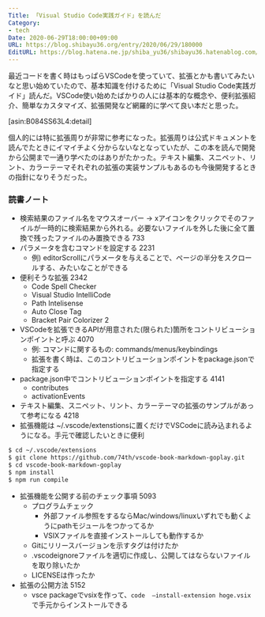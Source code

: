 ```yaml
---
Title: 「Visual Studio Code実践ガイド」を読んだ
Category:
- tech
Date: 2020-06-29T18:00:00+09:00
URL: https://blog.shibayu36.org/entry/2020/06/29/180000
EditURL: https://blog.hatena.ne.jp/shiba_yu36/shibayu36.hatenablog.com/atom/entry/26006613590711506
---
```


最近コードを書く時はもっぱらVSCodeを使っていて、拡張とかも書いてみたいなと思い始めていたので、基本知識を付けるために「Visual Studio Code実践ガイド」読んだ。VSCode使い始めたばかりの人には基本的な概念や、便利拡張紹介、簡単なカスタマイズ、拡張開発など網羅的に学べて良い本だと思った。

[asin:B084SS63L4:detail]

個人的には特に拡張周りが非常に参考になった。拡張周りは公式ドキュメントを読んでたときにイマイチよく分からないなとなっていたが、この本を読んで開発から公開まで一通り学べたのはありがたかった。テキスト編集、スニペット、リント、カラーテーマそれぞれの拡張の実装サンプルもあるのも今後開発するときの指針になりそうだった。

### 読書ノート
* 検索結果のファイル名をマウスオーバー -> xアイコンをクリックでそのファイルが一時的に検索結果から外れる。必要ないファイルを外した後に全て置換で残ったファイルのみ置換できる 733
* パラメータを含むコマンドを設定する 2231
	* 例)  editorScrollにパラメータを与えることで、ページの半分をスクロールする、みたいなことができる
* 便利そうな拡張 2342
	* Code Spell Checker
	* Visual Studio IntelliCode
	* Path Intelisense
	* Auto Close Tag
	* Bracket Pair Colorizer 2
* VSCodeを拡張できるAPIが用意された(限られた)箇所をコントリビューションポイントと呼ぶ 4070
	* 例: コマンドに関するもの: commands/menus/keybindings
	* 拡張を書く時は、このコントリビューションポイントをpackage.jsonで指定する
* package.json中でコントリビューションポイントを指定する 4141
	* contributes
	* activationEvents
* テキスト編集、スニペット、リント、カラーテーマの拡張のサンプルがあって参考になる 4218
* 拡張機能は ~/.vscode/extenstionsに置くだけでVSCodeに読み込まれるようになる。手元で確認したいときに便利

```sh
$ cd ~/.vscode/extensions
$ git clone https://github.com/74th/vscode-book-markdown-goplay.git
$ cd vscode-book-markdown-goplay
$ npm install
$ npm run compile
```

* 拡張機能を公開する前のチェック事項 5093
	* プログラムチェック
		* 外部ファイル参照をするならMac/windows/linuxいずれでも動くようにpathモジュールをつかってるか
		* VSIXファイルを直接インストールしても動作するか
	* Gitにリリースバージョンを示すタグは付けたか
	* .vscodeignoreファイルを適切に作成し、公開してはならないファイルを取り除いたか
	* LICENSEは作ったか
* 拡張の公開方法 5152
	* vsce packageでvsixを作って、`code  —install-extension hoge.vsix` で手元からインストールできる
